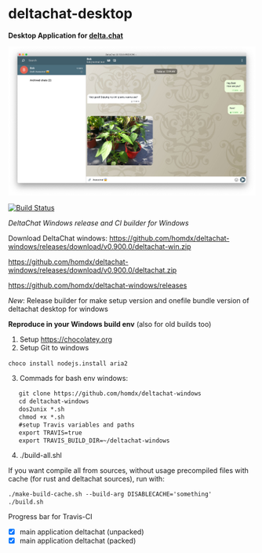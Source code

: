 # deltachat-desktop

**Desktop Application for [delta.chat](https://delta.chat)**

<center><img src="https://raw.githubusercontent.com/deltachat/deltachat-desktop/master/README_ASSETS/screenshot.png"/></center>

[![Build Status](https://travis-ci.org/homdx/deltachat-windows.svg?branch=master)](https://travis-ci.org/homdx/deltachat-windows)

*DeltaChat Windows release and CI builder for Windows*

Download DeltaChat windows:
https://github.com/homdx/deltachat-windows/releases/download/v0.900.0/deltachat-win.zip

https://github.com/homdx/deltachat-windows/releases/download/v0.900.0/deltachat.zip

https://github.com/homdx/deltachat-windows/releases

*New*:
Release builder for make setup version and onefile bundle version of deltachat desktop for windows



**Reproduce in your Windows build env** (also for old builds too)

1. Setup https://chocolatey.org
2. Setup Git to windows

`choco install nodejs.install aria2`

3. Commads for bash env windows:
```
   git clone https://github.com/homdx/deltachat-windows
   cd deltachat-windows
   dos2unix *.sh
   chmod +x *.sh
   #setup Travis variables and paths
   export TRAVIS=true
   export TRAVIS_BUILD_DIR=~/deltachat-windows
```

4. ./build-all.shl


If you want compile all from sources, without usage precompiled files with cache (for rust and deltachat sources), run with:
```
./make-build-cache.sh --build-arg DISABLECACHE='something'
./build.sh
```

Progress bar for Travis-CI
* [x]  main application deltachat (unpacked)
* [x]  main application deltachat (packed)
